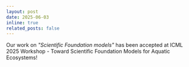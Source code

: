 ```yaml
---
layout: post
date: 2025-06-03
inline: true
related_posts: false
---
```

Our work on *"Scientific Foundation models"* has been accepted at ICML 2025 Workshop - Toward Scientific Foundation Models for Aquatic Ecosystems!
